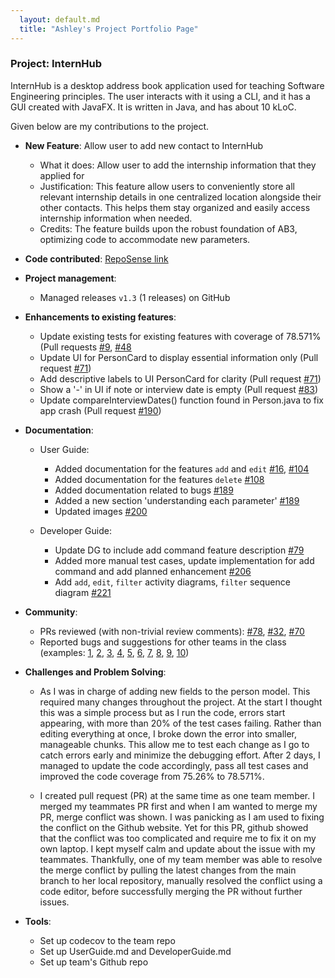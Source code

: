 ```yaml
---
  layout: default.md
  title: "Ashley's Project Portfolio Page"
---
```


### Project: InternHub

InternHub is a desktop address book application used for teaching Software Engineering principles. The user interacts with it using a CLI, and it has a GUI created with JavaFX. It is written in Java, and has about 10 kLoC.

Given below are my contributions to the project.

* **New Feature**: Allow user to add new contact to InternHub
  * What it does: Allow user to add the internship information that they applied for
  * Justification: This feature allow users to conveniently store all relevant internship details in one centralized location alongside their other contacts. This helps them stay organized and easily access internship information when needed.
  * Credits: The feature builds upon the robust foundation of AB3, optimizing code to accommodate new parameters.

* **Code contributed**: [RepoSense link](https://nus-cs2103-ay2324s2.github.io/tp-dashboard/?search=ashleygoh1&sort=groupTitle&sortWithin=title&timeframe=commit&mergegroup=&groupSelect=groupByRepos&breakdown=true&checkedFileTypes=docs~functional-code~test-code~other&since=2024-02-23&tabOpen=false)

* **Project management**:
  * Managed releases `v1.3` (1 releases) on GitHub

* **Enhancements to existing features**:
  * Update existing tests for existing features with coverage of 78.571% (Pull requests [\#9](https://github.com/AY2324S2-CS2103T-F14-1/tp/pull/9), [\#48](https://github.com/AY2324S2-CS2103T-F14-1/tp/pull/48)
  * Update UI for PersonCard to display essential information only (Pull request [\#71](https://github.com/AY2324S2-CS2103T-F14-1/tp/pull/71))
  * Add descriptive labels to UI PersonCard for clarity (Pull request [\#71](https://github.com/AY2324S2-CS2103T-F14-1/tp/pull/71))
  * Show a '-' in UI if note or interview date is empty (Pull request [\#83](https://github.com/AY2324S2-CS2103T-F14-1/tp/pull/83))
  * Update compareInterviewDates() function found in Person.java to fix app crash (Pull request [\#190](https://github.com/AY2324S2-CS2103T-F14-1/tp/pull/190))

* **Documentation**:
  * User Guide:
    * Added documentation for the features `add` and `edit` [\#16](https://github.com/AY2324S2-CS2103T-F14-1/tp/pull/16), [\#104](https://github.com/AY2324S2-CS2103T-F14-1/tp/pull/104)
    * Added documentation for the features `delete` [\#108](https://github.com/AY2324S2-CS2103T-F14-1/tp/pull/108)
    * Added documentation related to bugs [\#189](https://github.com/AY2324S2-CS2103T-F14-1/tp/pull/189)
    * Added a new section 'understanding each parameter' [\#189](https://github.com/AY2324S2-CS2103T-F14-1/tp/pull/189)
    * Updated images [\#200](https://github.com/AY2324S2-CS2103T-F14-1/tp/pull/200)

  * Developer Guide:
    * Update DG to include add command feature description [\#79](https://github.com/AY2324S2-CS2103T-F14-1/tp/pull/79)
    * Added more manual test cases, update implementation for add command and add planned enhancement [\#206](https://github.com/AY2324S2-CS2103T-F14-1/tp/pull/206)
    * Add `add`, `edit`, `filter` activity diagrams, `filter` sequence diagram [\#221](https://github.com/AY2324S2-CS2103T-F14-1/tp/pull/221)

* **Community**:
  * PRs reviewed (with non-trivial review comments): [\#78](https://github.com/AY2324S2-CS2103T-F14-1/tp/pull/78#discussion_r1540881872), [\#32](), [\#70](https://github.com/AY2324S2-CS2103T-F14-1/tp/pull/70#discussion_r1541268786)
  * Reported bugs and suggestions for other teams in the class (examples: [1](https://github.com/ashleygoh1/CS2103-T-PE-Dry-run/issues/1), [2](https://github.com/ashleygoh1/CS2103-T-PE-Dry-run/issues/2), [3](https://github.com/ashleygoh1/CS2103-T-PE-Dry-run/issues/3),
  [4](https://github.com/ashleygoh1/CS2103-T-PE-Dry-run/issues/4), 
  [5](https://github.com/ashleygoh1/CS2103-T-PE-Dry-run/issues/5),
  [6](https://github.com/ashleygoh1/CS2103-T-PE-Dry-run/issues/6),
  [7](https://github.com/ashleygoh1/CS2103-T-PE-Dry-run/issues/7),
  [8](https://github.com/ashleygoh1/CS2103-T-PE-Dry-run/issues/8),
  [9](https://github.com/ashleygoh1/CS2103-T-PE-Dry-run/issues/9), 
  [10](https://github.com/ashleygoh1/CS2103-T-PE-Dry-run/issues/10))

* **Challenges and Problem Solving**:
  * As I was in charge of adding new fields to the person model. This required many changes throughout the project. 
  At the start I thought this was a simple process but as I run the code, errors start appearing, with more than 20% of the test cases failing.
  Rather than editing everything at once, I broke down the error into smaller, manageable chunks. This allow me to test each change as I go to catch errors early and minimize the debugging effort.
  After 2 days, I managed to update the code accordingly,  pass all test cases and improved the code coverage from 75.26% to 78.571%.

  * I created pull request (PR) at the same time as one team member. I merged my teammates PR first and when I am wanted to merge my PR, merge conflict was shown.
  I was panicking as I am used to fixing the conflict on the Github website. Yet for this PR, github
  showed that the conflict was too complicated and require me to fix it on my own laptop. 
  I kept myself calm and update about the issue with my teammates. Thankfully, one of my team member was able to resolve the merge conflict
  by pulling the latest changes from the main branch to her local repository, manually resolved the conflict using a code editor, before successfully merging the PR without further issues.

* **Tools**:
  * Set up codecov to the team repo
  * Set up UserGuide.md and DeveloperGuide.md
  * Set up team's Github repo
  

